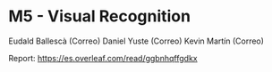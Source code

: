 # M5 - Visual Recognition

Eudald Ballescà (Correo)
Daniel Yuste (Correo)
Kevin Martín (Correo)

Report:
https://es.overleaf.com/read/ggbnhqffgdkx
